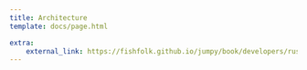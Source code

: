 ```yaml
---
title: Architecture
template: docs/page.html

extra:
    external_link: https://fishfolk.github.io/jumpy/book/developers/rustdoc/jumpy/index.html
---
```


<!-- The Jumpy architecture is documented in the project [Rustdoc](https://fishfolk.github.io/jumpy/book/developers/rustdoc/jumpy/index.html).

Our Rustdoc isn't just API documentation, but also includes guide-level explanations of various
aspects of the game, such as networking. It's the best way to get in deep and understand how the
game is put together from a code perspective. -->
